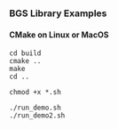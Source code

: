 ### BGS Library Examples

#### CMake on Linux or MacOS
```
cd build
cmake ..
make
cd ..

chmod +x *.sh

./run_demo.sh
./run_demo2.sh
```
